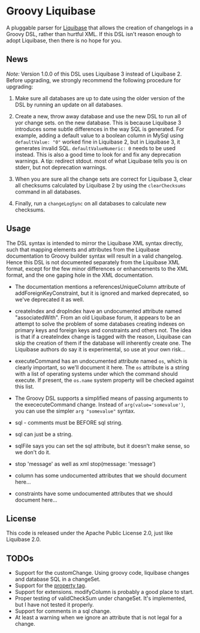 # Groovy Liquibase
A pluggable parser for [Liquibase](http://liquibase.org) that allows the
creation of changelogs in a Groovy DSL, rather than hurtful XML. If this DSL
isn't reason enough to adopt Liquibase, then there is no hope for you.

## News
*Note:* Version 1.0.0 of this DSL uses Liquibase 3 instead of Liquibase 2.
Before upgrading, we strongly recommend the following procedure for upgrading:

 1. Make sure all databases are up to date using the older version of the
    DSL by running an update on all databases.

 2. Create a new, throw away database and use the new DSL to run all of yor
    change sets. on the new database.  This is because Liquibase 3 introduces
    some subtle differences in the way SQL is generated.  For example, adding a
    default value to a boolean column in MySql using ```defaultValue: "0"```
    worked fine in Liquibase 2, but in Liquibase 3, it generates invalid SQL.
    ```defaultValueNumeric: 0``` needs to be used instead.  This is also a good
    time to look for and fix any deprecation warnings.  A tip: redirect stdout.
    most of what Liquibase tells you is on stderr, but not deprecation warnings.
 3. When you are sure all the change sets are correct for Liquibase 3, clear
    all checksums calculated by Liquibase 2 by using the ```clearChecksums```
    command in all databases.

 4. Finally, run a ```changeLogSync``` on all databases to calculate new
    checksums.

## Usage
The DSL syntax is intended to mirror the Liquibase XML syntax directly, such
that mapping elements and attributes from the Liquibase documentation to Groovy
builder syntax will result in a valid changelog. Hence this DSL is not
documented separately from the Liquibase XML format, except for the few minor
differences or enhancements to the XML format, and the one gaping hole in the
XML documentation.

- The documentation mentions a referencesUniqueColumn attribute of
  addForeignKeyConstraint, but it is ignored and marked deprecated, so we've
  deprecated it as well.
- createIndex and dropIndex have an undocumented attribute named "associatedWith".
  From an old Liquibase forum, it appears to be an attempt to solve the problem
  of some databases creating indexes on primary keys and foreign keys and
  constraints and others not.  The idea is that if a createIndex change is
  tagged with the reason, Liquibase can skip the creation of them if the
  database will inherently create one.  The Liquibase authors do say it is
  experimental, so use at your own risk...
- executeCommand has an undocumented attribute named ```os```, which is clearly
  important, so we'll document it here.  The ```os``` attribute is a string with
  a list of operating systems under which the command should execute.  If
  present, the ```os.name``` system property will be checked against this list.
- The Groovy DSL supports a simplified means of passing arguments to the
  exececuteCommand change.  Instead of ```arg(value='somevalue')```, you can use
  the simpler ```arg "somevalue"``` syntax.


- sql - comments must be BEFORE sql string.
- sql can just be a string.
- sqlFile says you can set the sql attribute, but it doesn't make sense, so
    we don't do it.
- stop 'message'  as well as xml stop(message: 'message')
- column has some undocumented attributes that we should document here...
- constraints have some undocumented attributes that we should document here...

## License
This code is released under the Apache Public License 2.0, just like Liquibase 2.0.

## TODOs

 * Support for the customChange. Using groovy code, liquibase changes and database SQL in a changeSet.
 * Support for the [property tag](http://www.liquibase.org/manual/changelog_parameters).
 * Support for extensions. modifyColumn is probably a good place to start.
 * Proper testing of validCheckSum under changeSet. It's implemented, but I have not tested it properly.
 * Support for comments in a sql change.
 * At least a warning when we ignore an attribute that is not legal for a change.
